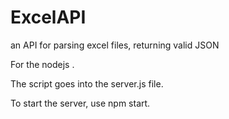 # ExcelAPI

an API for parsing excel files, returning valid JSON

For the nodejs .

The script goes into the server.js file.

To start the server, use npm start.
